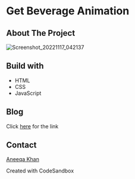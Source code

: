 # Get Beverage Animation

## About The Project
![Screenshot_20221117_042137](https://user-images.githubusercontent.com/38748274/202433529-f2208509-ec21-43ac-a3aa-7df6a181c9b5.png)

## Build with
- HTML
- CSS
- JavaScript

## Blog 
Click [here](https://dev.to/aneeqakhan/get-your-beverage-with-css-illustration-and-animation-1nf) for the link

## Contact
[Aneeqa Khan](https://twitter.com/Aneeqa_Khan25)

Created with CodeSandbox
